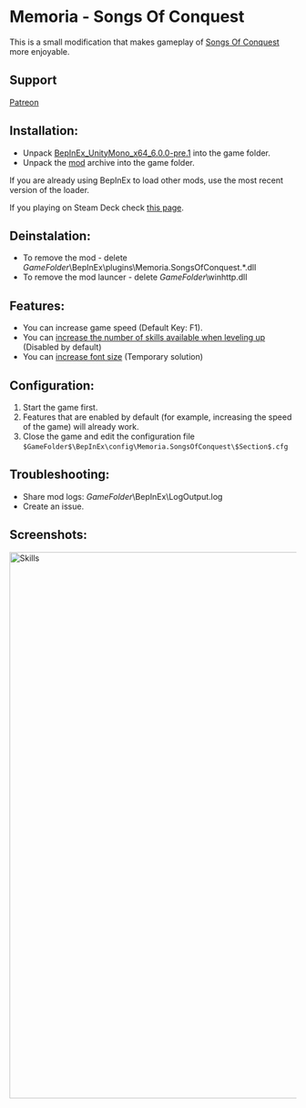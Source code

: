 # Memoria - Songs Of Conquest
This is a small modification that makes gameplay of [Songs Of Conquest](https://store.steampowered.com/app/867210/Songs_of_Conquest/) more enjoyable. 

## Support
[Patreon](https://www.patreon.com/Albeoris?fan_landing=true)

## Installation:
- Unpack [BepInEx_UnityMono_x64_6.0.0-pre.1](https://github.com/Albeoris/Memoria.SongsOfConquest/releases/download/v2022.09.01/BepInEx_UnityMono_x64_6.0.0-pre.1.zip) into the game folder.
- Unpack the [mod](https://github.com/Albeoris/Memoria.SongsOfConquest/releases/download/v2022.09.02/Memoria.SongsOfConquest.Steam_v2022.09.02.zip) archive into the game folder.

If you are already using BepInEx to load other mods, use the most recent version of the loader.

If you playing on Steam Deck check [this page](https://github.com/Albeoris/Memoria.FFPR/wiki/Steam-Deck).

## Deinstalation:
- To remove the mod - delete $GameFolder$\BepInEx\plugins\Memoria.SongsOfConquest.*.dll
- To remove the mod launcer - delete $GameFolder$\winhttp.dll

## Features:

- You can increase game speed (Default Key: F1).
- You can [increase the number of skills available when leveling up](https://github.com/Albeoris/Memoria.SongsOfConquest/wiki/Features-Commanders.LevelUp.cfg) (Disabled by default)
- You can [increase font size](https://github.com/Albeoris/Memoria.SongsOfConquest/wiki/Features-Font.cfg) (Temporary solution)

## Configuration:

1. Start the game first.
2. Features that are enabled by default (for example, increasing the speed of the game) will already work.
3. Close the game and edit the configuration file `$GameFolder$\BepInEx\config\Memoria.SongsOfConquest\$Section$.cfg`
   
## Troubleshooting:

- Share mod logs: $GameFolder$\BepInEx\LogOutput.log
- Create an issue.

## Screenshots:
<img width="960" alt="Skills" src="https://user-images.githubusercontent.com/4787832/188006312-f43745f5-2886-492d-9461-2d17927fe47f.png">
